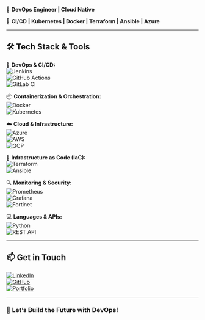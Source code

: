 
🚀 **DevOps Engineer | Cloud Native** 

🔧 **CI/CD | Kubernetes | Docker | Terraform | Ansible | Azure**  

---

## 🛠 **Tech Stack & Tools**  

🚀 **DevOps & CI/CD:**  
![Jenkins](https://img.shields.io/badge/Jenkins-%232C5263.svg?style=flat&logo=jenkins&logoColor=white)  
![GitHub Actions](https://img.shields.io/badge/GitHub_Actions-%232671E5.svg?style=flat&logo=githubactions&logoColor=white)  
![GitLab CI](https://img.shields.io/badge/GitLab_CI/CD-%23FC6D26.svg?style=flat&logo=gitlab&logoColor=white)  

📦 **Containerization & Orchestration:**  
![Docker](https://img.shields.io/badge/Docker-%230db7ed.svg?style=flat&logo=docker&logoColor=white)  
![Kubernetes](https://img.shields.io/badge/Kubernetes-%23326CE5.svg?style=flat&logo=kubernetes&logoColor=white)  

☁️ **Cloud & Infrastructure:**  
![Azure](https://img.shields.io/badge/Azure-%230072C6.svg?style=flat&logo=microsoftazure&logoColor=white)  
![AWS](https://img.shields.io/badge/AWS-%23FF9900.svg?style=flat&logo=amazonaws&logoColor=white)  
![GCP](https://img.shields.io/badge/Google_Cloud-%234285F4.svg?style=flat&logo=googlecloud&logoColor=white)  

📜 **Infrastructure as Code (IaC):**  
![Terraform](https://img.shields.io/badge/Terraform-%235835CC.svg?style=flat&logo=terraform&logoColor=white)  
![Ansible](https://img.shields.io/badge/Ansible-%23EE0000.svg?style=flat&logo=ansible&logoColor=white)  

🔍 **Monitoring & Security:**  
![Prometheus](https://img.shields.io/badge/Prometheus-%23E6522C.svg?style=flat&logo=prometheus&logoColor=white)  
![Grafana](https://img.shields.io/badge/Grafana-%23F46800.svg?style=flat&logo=grafana&logoColor=white)  
![Fortinet](https://img.shields.io/badge/Fortinet-%23EE3124.svg?style=flat&logo=fortinet&logoColor=white)  

💻 **Languages & APIs:**  
![Python](https://img.shields.io/badge/Python-%233776AB.svg?style=flat&logo=python&logoColor=white)   
![REST API](https://img.shields.io/badge/REST-API-%2300D09C.svg?style=flat)  

---

## 📫 **Get in Touch**  
[![LinkedIn](https://img.shields.io/badge/LinkedIn-Connect-blue?style=flat&logo=linkedin)](https://www.linkedin.com/in/nelson-ngumo-869033162/)  
[![GitHub](https://img.shields.io/badge/GitHub-Follow-black?style=flat&logo=github)](https://github.com/Ngumonelson123)  
[![Portfolio](https://img.shields.io/badge/Portfolio-Visit-green?style=flat&logo=netlify)](https://nelsongumo-devops-portfolio.netlify.app/)  

---

### 🚀 **Let’s Build the Future with DevOps!**  
